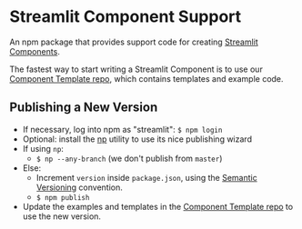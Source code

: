 # Streamlit Component Support

An npm package that provides support code for creating [Streamlit Components](https://docs.streamlit.io/en/stable/streamlit_components.html).

The fastest way to start writing a Streamlit Component is to use our [Component Template repo](https://github.com/streamlit/component-template), which contains templates and example code.

## Publishing a New Version

- If necessary, log into npm as "streamlit": `$ npm login`
- Optional: install the [np](https://github.com/sindresorhus/np) utility to use its nice publishing wizard
- If using `np`:
  - `$ np --any-branch` (we don't publish from `master`)
- Else:
  - Increment `version` inside `package.json`, using the [Semantic Versioning](https://semver.org/) convention.
  - `$ npm publish`
- Update the examples and templates in the [Component Template repo](https://github.com/streamlit/component-template) to use the new version.
